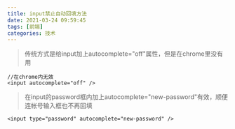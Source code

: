 ```yaml
---
title: input禁止自动回填方法
date: 2021-03-24 09:59:45
tags: [前端]
categories: 技术
---
```




> 传统方式是给input加上autocomplete="off"属性，但是在chrome里没有用


```
//在chrome内无效
<input autocomplete="off" />
```


> 在input的password框内加上autocomplete="new-password"有效，顺便连帐号输入框也不再回填


```
<input type="password" autocomplete="new-password" />
```